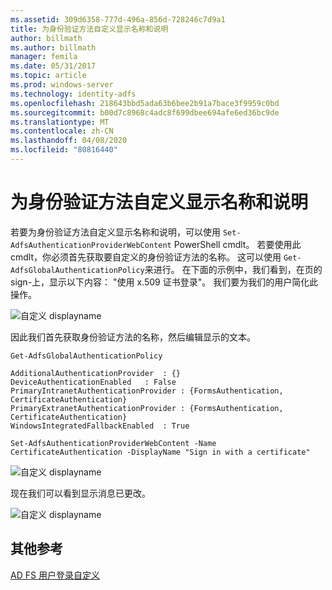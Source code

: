 ```yaml
---
ms.assetid: 309d6358-777d-496a-856d-728246c7d9a1
title: 为身份验证方法自定义显示名称和说明
author: billmath
ms.author: billmath
manager: femila
ms.date: 05/31/2017
ms.topic: article
ms.prod: windows-server
ms.technology: identity-adfs
ms.openlocfilehash: 218643bbd5ada63b6bee2b91a7bace3f9959c0bd
ms.sourcegitcommit: b00d7c8968c4adc8f699dbee694afe6ed36bc9de
ms.translationtype: MT
ms.contentlocale: zh-CN
ms.lasthandoff: 04/08/2020
ms.locfileid: "80816440"
---
```

# <a name="customize-the-display-names-and-descriptions-for-authentication-methods"></a>为身份验证方法自定义显示名称和说明 


若要为身份验证方法自定义显示名称和说明，可以使用 `Set-AdfsAuthenticationProviderWebContent` PowerShell cmdlt。  若要使用此 cmdlt，你必须首先获取要自定义的身份验证方法的名称。  这可以使用 `Get-AdfsGlobalAuthenticationPolicy`来进行。  在下面的示例中，我们看到，在页的 sign\-上，显示以下内容： "使用 x.509 证书登录"。  我们要为我们的用户简化此操作。  
  
![自定义 displayname](media/AD-FS-user-sign-in-customization/ADFS_Customize_Update1.PNG)  
  
因此我们首先获取身份验证方法的名称，然后编辑显示的文本。  
  
 
    Get-AdfsGlobalAuthenticationPolicy  
      
    AdditionalAuthenticationProvider  : {}  
    DeviceAuthenticationEnabled   : False  
    PrimaryIntranetAuthenticationProvider : {FormsAuthentication, CertificateAuthentication}  
    PrimaryExtranetAuthenticationProvider : {FormsAuthentication, CertificateAuthentication}  
    WindowsIntegratedFallbackEnabled  : True  
      
    Set-AdfsAuthenticationProviderWebContent -Name CertificateAuthentication -DisplayName "Sign in with a certificate"  
  
  
![自定义 displayname](media/AD-FS-user-sign-in-customization/ADFS_Customize_Update2.PNG)  
  
现在我们可以看到显示消息已更改。  
  
![自定义 displayname](media/AD-FS-user-sign-in-customization/ADFS_Customize_Update3.PNG)  

## <a name="additional-references"></a>其他参考 
[AD FS 用户登录自定义](AD-FS-user-sign-in-customization.md) 
